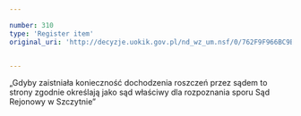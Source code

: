 ```yaml
---

number: 310
type: 'Register item'
original_uri: 'http://decyzje.uokik.gov.pl/nd_wz_um.nsf/0/762F9F966BC9BFE7C12572DD003294E2?OpenDocument'


---
```


„Gdyby zaistniała konieczność dochodzenia roszczeń przez sądem to strony zgodnie określają jako sąd właściwy dla rozpoznania sporu Sąd  Rejonowy w Szczytnie”
